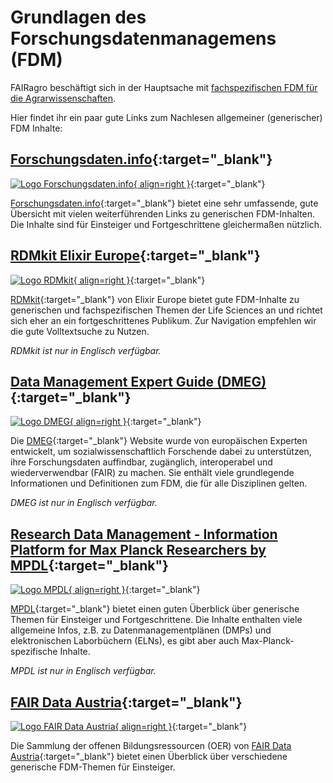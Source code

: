 # Grundlagen des Forschungsdatenmanagemens (FDM)

FAIRagro beschäftigt sich in der Hauptsache mit [fachspezifischen FDM für die Agrarwissenschaften](rdm/specific_data.de.md).

Hier findet ihr ein paar gute Links zum Nachlesen allgemeiner (generischer) FDM Inhalte:


## [Forschungsdaten.info](https://forschungsdaten.info/){:target="_blank"}
[![Logo Forschungsdaten.info](images/Logo_ForschungsdatenInfo.png){ align=right }](https://forschungsdaten.info/){:target="_blank"}

[Forschungsdaten.info](https://forschungsdaten.info/){:target="_blank"} bietet eine sehr umfassende, gute Übersicht mit vielen weiterführenden Links zu generischen FDM-Inhalten.
Die Inhalte sind für Einsteiger und Fortgeschrittene gleichermaßen nützlich.


## [RDMkit Elixir Europe](https://rdmkit.elixir-europe.org){:target="_blank"}
[![Logo RDMkit](images/Logo_RDMkit.png){ align=right }](https://rdmkit.elixir-europe.org){:target="_blank"}

[RDMkit](https://rdmkit.elixir-europe.org){:target="_blank"} von Elixir Europe bietet gute FDM-Inhalte zu generischen und fachspezifischen Themen der Life Sciences an und richtet sich eher an ein fortgeschrittenes Publikum.
Zur Navigation empfehlen wir die gute Volltextsuche zu Nutzen.

_RDMkit ist nur in Englisch verfügbar._


## [Data Management Expert Guide (DMEG)](https://dmeg.cessda.eu){:target="_blank"}
[![Logo DMEG](images/Logo_DMEG.png){ align=right }](https://dmeg.cessda.eu){:target="_blank"}

Die [DMEG](https://dmeg.cessda.eu){:target="_blank"} Website wurde von europäischen Experten entwickelt, um sozialwissenschaftlich Forschende dabei zu unterstützen, ihre Forschungsdaten auffindbar, zugänglich, interoperabel und wiederverwendbar (FAIR) zu machen.
Sie enthält viele grundlegende Informationen und Definitionen zum FDM, die für alle Disziplinen gelten.

_DMEG ist nur in Englisch verfügbar._


## [Research Data Management - Information Platform for Max Planck Researchers by MPDL](https://rdm.mpdl.mpg.de){:target="_blank"}
[![Logo MPDL](images/Logo_MPDL.png){ align=right }](https://rdm.mpdl.mpg.de){:target="_blank"}

[MPDL](https://rdm.mpdl.mpg.de){:target="_blank"} bietet einen guten Überblick über generische Themen für Einsteiger und Fortgeschrittene.
Die Inhalte enthalten viele allgemeine Infos, z.B. zu Datenmanagementplänen (DMPs) und elektronischen Laborbüchern (ELNs), es gibt aber auch Max-Planck-spezifische Inhalte.

_MPDL ist nur in Englisch verfügbar._


## [FAIR Data Austria](https://fair-office.at/lernen-sie-mehr/){:target="_blank"}
[![Logo FAIR Data Austria](images/Logo_FAIRDataAustria.png){ align=right }](https://fair-office.at/lernen-sie-mehr/){:target="_blank"}

Die Sammlung der offenen Bildungsressourcen (OER) von [FAIR Data Austria](https://fair-office.at/lernen-sie-mehr/){:target="_blank"} bietet einen Überblick über verschiedene generische FDM-Themen für Einsteiger.

